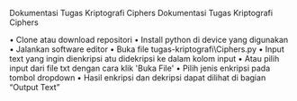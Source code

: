 Dokumentasi Tugas Kriptografi Ciphers Dokumentasi Tugas Kriptografi Ciphers

•	Clone atau download repositori
•	Install python di device yang digunakan
•	Jalankan software editor
•	Buka file tugas-kriptografi\Ciphers.py
•	Input text yang ingin dienkripsi atu didekripsi ke dalam kolom input
•	Atau pilih input dari file txt dengan cara klik 'Buka File'
•	Pilih jenis enkripsi pada tombol dropdown
•	Hasil enkripsi dan dekripsi dapat dilihat di bagian “Output Text”
